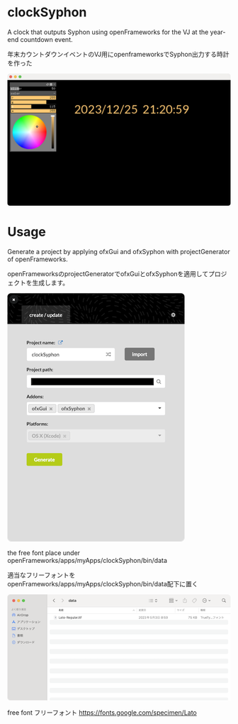 # clockSyphon
A clock that outputs Syphon using openFrameworks for the VJ at the year-end countdown event. 

年末カウントダウンイベントのVJ用にopenframeworksでSyphon出力する時計を作った

![App image](img/clockSyphon.png)

# Usage

Generate a project by applying ofxGui and ofxSyphon with projectGenerator of openFrameworks.

openFrameworksのprojectGeneratorでofxGuiとofxSyphonを適用してプロジェクトを生成します。

![projectGenerator](img/generateProject.png)

the free font place under openFrameworks/apps/myApps/clockSyphon/bin/data

適当なフリーフォントをopenFrameworks/apps/myApps/clockSyphon/bin/data配下に置く

![projectGenerator](img/bindata.png)

free font フリーフォント https://fonts.google.com/specimen/Lato
